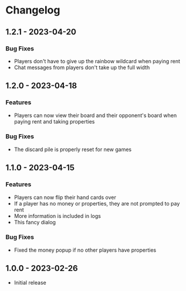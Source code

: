 # Changelog

## 1.2.1 - 2023-04-20

### Bug Fixes
* Players don't have to give up the rainbow wildcard when paying rent
* Chat messages from players don't take up the full width

## 1.2.0 - 2023-04-18

### Features
* Players can now view their board and their opponent's board when paying rent and taking properties

### Bug Fixes
* The discard pile is properly reset for new games

## 1.1.0 - 2023-04-15

### Features

* Players can now flip their hand cards over
* If a player has no money or properties, they are not prompted to pay rent
* More information is included in logs
* This fancy dialog

### Bug Fixes

* Fixed the money popup if no other players have properties

## 1.0.0 - 2023-02-26

* Initial release